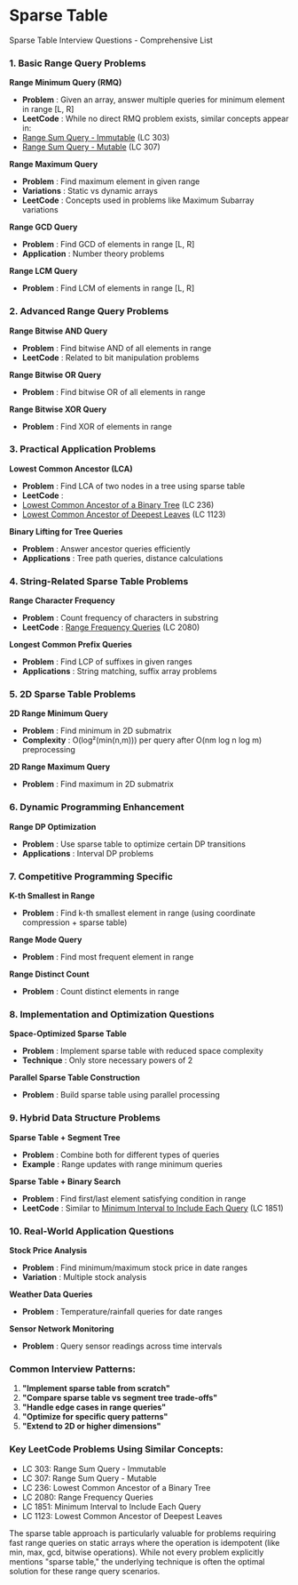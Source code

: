 # Sparse Table

Sparse Table Interview Questions - Comprehensive List

### **1. Basic Range Query Problems**

**Range Minimum Query (RMQ)**

* **Problem** : Given an array, answer multiple queries for minimum element in range [L, R]
* **LeetCode** : While no direct RMQ problem exists, similar concepts appear in:
* [Range Sum Query - Immutable](https://leetcode.com/problems/range-sum-query-immutable/) (LC 303)
* [Range Sum Query - Mutable](https://leetcode.com/problems/range-sum-query-mutable/) (LC 307)

**Range Maximum Query**

* **Problem** : Find maximum element in given range
* **Variations** : Static vs dynamic arrays
* **LeetCode** : Concepts used in problems like Maximum Subarray variations

**Range GCD Query**

* **Problem** : Find GCD of elements in range [L, R]
* **Application** : Number theory problems

**Range LCM Query**

* **Problem** : Find LCM of elements in range [L, R]

### **2. Advanced Range Query Problems**

**Range Bitwise AND Query**

* **Problem** : Find bitwise AND of all elements in range
* **LeetCode** : Related to bit manipulation problems

**Range Bitwise OR Query**

* **Problem** : Find bitwise OR of all elements in range

**Range Bitwise XOR Query**

* **Problem** : Find XOR of elements in range

### **3. Practical Application Problems**

**Lowest Common Ancestor (LCA)**

* **Problem** : Find LCA of two nodes in a tree using sparse table
* **LeetCode** :
* [Lowest Common Ancestor of a Binary Tree](https://leetcode.com/problems/lowest-common-ancestor-of-a-binary-tree/) (LC 236)
* [Lowest Common Ancestor of Deepest Leaves](https://leetcode.com/problems/lowest-common-ancestor-of-deepest-leaves/) (LC 1123)

**Binary Lifting for Tree Queries**

* **Problem** : Answer ancestor queries efficiently
* **Applications** : Tree path queries, distance calculations

### **4. String-Related Sparse Table Problems**

**Range Character Frequency**

* **Problem** : Count frequency of characters in substring
* **LeetCode** : [Range Frequency Queries](https://leetcode.com/problems/range-frequency-queries/) (LC 2080)

**Longest Common Prefix Queries**

* **Problem** : Find LCP of suffixes in given ranges
* **Applications** : String matching, suffix array problems

### **5. 2D Sparse Table Problems**

**2D Range Minimum Query**

* **Problem** : Find minimum in 2D submatrix
* **Complexity** : O(log²(min(n,m))) per query after O(nm log n log m) preprocessing

**2D Range Maximum Query**

* **Problem** : Find maximum in 2D submatrix

### **6. Dynamic Programming Enhancement**

**Range DP Optimization**

* **Problem** : Use sparse table to optimize certain DP transitions
* **Applications** : Interval DP problems

### **7. Competitive Programming Specific**

**K-th Smallest in Range**

* **Problem** : Find k-th smallest element in range (using coordinate compression + sparse table)

**Range Mode Query**

* **Problem** : Find most frequent element in range

**Range Distinct Count**

* **Problem** : Count distinct elements in range

### **8. Implementation and Optimization Questions**

**Space-Optimized Sparse Table**

* **Problem** : Implement sparse table with reduced space complexity
* **Technique** : Only store necessary powers of 2

**Parallel Sparse Table Construction**

* **Problem** : Build sparse table using parallel processing

### **9. Hybrid Data Structure Problems**

**Sparse Table + Segment Tree**

* **Problem** : Combine both for different types of queries
* **Example** : Range updates with range minimum queries

**Sparse Table + Binary Search**

* **Problem** : Find first/last element satisfying condition in range
* **LeetCode** : Similar to [Minimum Interval to Include Each Query](https://leetcode.com/problems/minimum-interval-to-include-each-query/) (LC 1851)

### **10. Real-World Application Questions**

**Stock Price Analysis**

* **Problem** : Find minimum/maximum stock price in date ranges
* **Variation** : Multiple stock analysis

**Weather Data Queries**

* **Problem** : Temperature/rainfall queries for date ranges

**Sensor Network Monitoring**

* **Problem** : Query sensor readings across time intervals

### **Common Interview Patterns:**

1. **"Implement sparse table from scratch"**
2. **"Compare sparse table vs segment tree trade-offs"**
3. **"Handle edge cases in range queries"**
4. **"Optimize for specific query patterns"**
5. **"Extend to 2D or higher dimensions"**

### **Key LeetCode Problems Using Similar Concepts:**

* LC 303: Range Sum Query - Immutable
* LC 307: Range Sum Query - Mutable
* LC 236: Lowest Common Ancestor of a Binary Tree
* LC 2080: Range Frequency Queries
* LC 1851: Minimum Interval to Include Each Query
* LC 1123: Lowest Common Ancestor of Deepest Leaves

The sparse table approach is particularly valuable for problems requiring fast range queries on static arrays where the operation is idempotent (like min, max, gcd, bitwise operations). While not every problem explicitly mentions "sparse table," the underlying technique is often the optimal solution for these range query scenarios.
